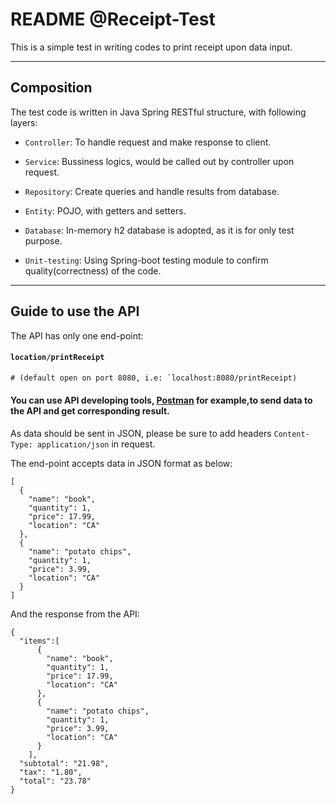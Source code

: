 # README @Receipt-Test
This is a simple test in writing codes to print receipt upon data input.

****


Composition
------
The test code is written in Java Spring RESTful structure, with following layers:

* `Controller`: To handle request and make response to client.

- `Service`: Bussiness logics, would be called out by controller upon request.

- `Repository`: Create queries and handle results from database.

- `Entity`: POJO, with getters and setters.

- `Database`: In-memory h2 database is adopted, as it is for only test purpose.

* `Unit-testing`: Using Spring-boot testing module to confirm quality(correctness) of the code.

****

Guide to use the API
-----
The API has only one end-point:

#### **`location/printReceipt`**

```diff
# (default open on port 8080, i.e: `localhost:8080/printReceipt)
```

#### You can use API developing tools, [Postman](https://www.postman.com/ "Postman") for example,to send data to the API and get corresponding result.


As data should be sent in JSON, please be sure to add headers `Content-Type: application/json` in request.  
  
The end-point accepts data in JSON format as below:
```
[
  {	
    "name": "book",
    "quantity": 1,	
    "price": 17.99,
    "location": "CA"
  },
  {	
    "name": "potato chips",
    "quantity": 1,	
    "price": 3.99,
    "location": "CA"
  }
]
```

And the response from the API:
```
{
  "items":[
      {
        "name": "book",
        "quantity": 1,
        "price": 17.99,
        "location": "CA"
      },
      {
        "name": "potato chips",
        "quantity": 1,
        "price": 3.99,
        "location": "CA"
      }
    ],
  "subtotal": "21.98",
  "tax": "1.80",
  "total": "23.78"
}
```
